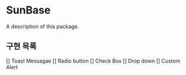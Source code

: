 # SunBase

A description of this package.

## 구현 목록
[] Toast Messagae
[] Radio button
[] Check Box
[] Drop down
[] Custom Alert

